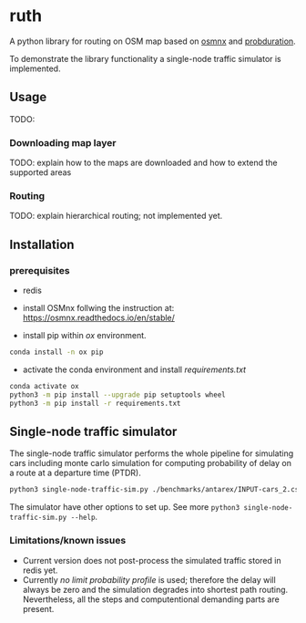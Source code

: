 # ruth

A python library for routing on OSM map based on [osmnx](https://github.com/gboeing/osmnx) and [probduration](https://code.it4i.cz/everest/py-probduration).

To demonstrate the library functionality a single-node traffic simulator is implemented.

## Usage
TODO:

### Downloading map layer
TODO: explain how to the maps are downloaded and how to extend the supported areas

### Routing
TODO: explain hierarchical routing; not implemented yet.

## Installation

### prerequisites

* redis


* install OSMnx follwing the instruction at: https://osmnx.readthedocs.io/en/stable/
* install pip within *ox* environment.

``` sh
conda install -n ox pip
```

* activate the conda environment and install *requirements.txt*

``` sh
conda activate ox
python3 -m pip install --upgrade pip setuptools wheel
python3 -m pip install -r requirements.txt
```

## Single-node traffic simulator
The single-node traffic simulator performs the whole pipeline for simulating cars including monte carlo simulation for computing probability of delay on a route at a departure time (PTDR).

``` sh
python3 single-node-traffic-sim.py ./benchmarks/antarex/INPUT-cars_2.csv
```

The simulator have other options to set up. See more `python3 single-node-traffic-sim.py --help`.

### Limitations/known issues

 * Current version does not post-process the simulated traffic stored in redis yet.
 * Currently _no limit probability profile_ is used; therefore the delay will always be zero and the simulation degrades into shortest path routing. Nevertheless, all the steps and computentional demanding parts are present.

